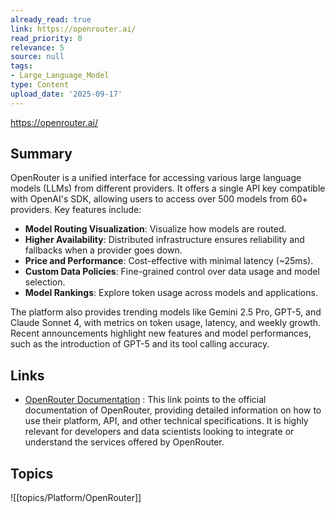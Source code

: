 ```yaml
---
already_read: true
link: https://openrouter.ai/
read_priority: 0
relevance: 5
source: null
tags:
- Large_Language_Model
type: Content
upload_date: '2025-09-17'
---
```


https://openrouter.ai/
## Summary

OpenRouter is a unified interface for accessing various large language models (LLMs) from different providers. It offers a single API key compatible with OpenAI's SDK, allowing users to access over 500 models from 60+ providers. Key features include:

- **Model Routing Visualization**: Visualize how models are routed.
- **Higher Availability**: Distributed infrastructure ensures reliability and fallbacks when a provider goes down.
- **Price and Performance**: Cost-effective with minimal latency (~25ms).
- **Custom Data Policies**: Fine-grained control over data usage and model selection.
- **Model Rankings**: Explore token usage across models and applications.

The platform also provides trending models like Gemini 2.5 Pro, GPT-5, and Claude Sonnet 4, with metrics on token usage, latency, and weekly growth. Recent announcements highlight new features and model performances, such as the introduction of GPT-5 and its tool calling accuracy.
## Links

- [OpenRouter Documentation](https://openrouter.ai/docs) : This link points to the official documentation of OpenRouter, providing detailed information on how to use their platform, API, and other technical specifications. It is highly relevant for developers and data scientists looking to integrate or understand the services offered by OpenRouter.

## Topics

![[topics/Platform/OpenRouter]]